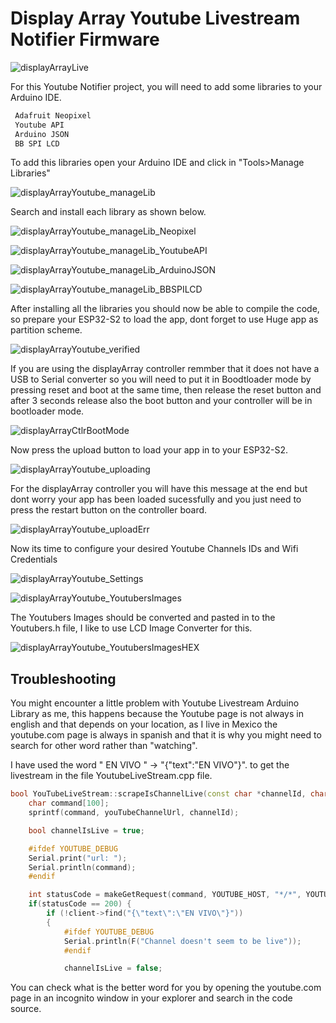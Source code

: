 # Display Array Youtube Livestream Notifier Firmware

![displayArrayLive](https://savageelectronics.com/wp-content/uploads/2021/07/IMG_7323-scaled.jpg)

For this Youtube Notifier project, you will need to add some libraries to your Arduino IDE. 

```c++
 Adafruit Neopixel
 Youtube API
 Arduino JSON
 BB SPI LCD
 ```
 
 To add this libraries open your Arduino IDE and click in "Tools>Manage Libraries"

![displayArrayYoutube_manageLib](https://savageelectronics.com/wp-content/uploads/2022/01/Arduino_liveStreamLib.png)

Search and install each library as shown below.

![displayArrayYoutube_manageLib_Neopixel](https://savageelectronics.com/wp-content/uploads/2022/01/Arduino_neoPixel.png)

![displayArrayYoutube_manageLib_YoutubeAPI](https://savageelectronics.com/wp-content/uploads/2022/01/Arduino_liveStreamAPI.png)

![displayArrayYoutube_manageLib_ArduinoJSON](https://savageelectronics.com/wp-content/uploads/2022/01/Arduino_ArduinoJSON.png)

![displayArrayYoutube_manageLib_BBSPILCD](https://savageelectronics.com/wp-content/uploads/2022/01/Arduino_bbSPILCD.png)

After installing all the libraries you should now be able to compile the code, so prepare your ESP32-S2 to load the app, dont forget to use Huge app as partition scheme.

![displayArrayYoutube_verified](https://savageelectronics.com/wp-content/uploads/2022/01/Arduino_liveStreamVerified.png)

If you are using the displayArray controller remmber that it does not have a USB to Serial converter so you will need to put it in Boodtloader mode by pressing reset and boot at the same time, then release the reset button and after 3 seconds release also the boot button and your controller will be in bootloader mode. 

![displayArrayCtlrBootMode](https://savageelectronics.com/wp-content/uploads/2022/01/bootMode.gif)

Now press the upload button to load your app in to your ESP32-S2.

![displayArrayYoutube_uploading](https://savageelectronics.com/wp-content/uploads/2022/01/Arduino_liveStreamUpload.png)

For the displayArray controller you will have this message at the end but dont worry your app has been loaded sucessfully and you just need to press the restart button on the controller board. 

![displayArrayYoutube_uploadErr](https://savageelectronics.com/wp-content/uploads/2022/01/Arduino_liveStreamApp.png)

Now its time to configure your desired Youtube Channels IDs and Wifi Credentials

![displayArrayYoutube_Settings](https://savageelectronics.com/wp-content/uploads/2022/01/Arduino_liveStreamconfig.png)

![displayArrayYoutube_YoutubersImages](https://savageelectronics.com/wp-content/uploads/2022/01/Youtubers_Images.png)

The Youtubers Images should be converted and pasted in to the Youtubers.h file, I like to use LCD Image Converter for this.

![displayArrayYoutube_YoutubersImagesHEX](https://savageelectronics.com/wp-content/uploads/2022/01/LCDImageYoutubers.png)

## Troubleshooting

You might encounter a little problem with Youtube Livestream Arduino Library as me, this happens because the Youtube page is not always in english and that depends on your location, as I live in Mexico the youtube.com page is always in spanish and that it is why you might need to search for other word rather than "watching".

I have used the word " EN VIVO " -> "{\"text\":\"EN VIVO\"}". to get the livestream in the file YoutubeLiveStream.cpp file.

```c++
bool YouTubeLiveStream::scrapeIsChannelLive(const char *channelId, char *videoIdOut, int videoIdOutSize){
    char command[100];
    sprintf(command, youTubeChannelUrl, channelId);

    bool channelIsLive = true;

    #ifdef YOUTUBE_DEBUG
    Serial.print("url: ");
    Serial.println(command);
    #endif

    int statusCode = makeGetRequest(command, YOUTUBE_HOST, "*/*", YOUTUBE_ACCEPT_COOKIES_COOKIE);
    if(statusCode == 200) {
        if (!client->find("{\"text\":\"EN VIVO\"}"))  
        {
            #ifdef YOUTUBE_DEBUG
            Serial.println(F("Channel doesn't seem to be live"));
            #endif

            channelIsLive = false;
```
You can check what is the better word for you by opening the youtube.com page in an incognito window in your explorer and search in the code source.
